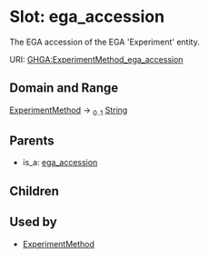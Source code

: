 
# Slot: ega_accession


The EGA accession of the EGA 'Experiment' entity.

URI: [GHGA:ExperimentMethod_ega_accession](https://w3id.org/GHGA/ExperimentMethod_ega_accession)


## Domain and Range

[ExperimentMethod](ExperimentMethod.md) &#8594;  <sub>0..1</sub> [String](types/String.md)

## Parents

 *  is_a: [ega_accession](ega_accession.md)

## Children


## Used by

 * [ExperimentMethod](ExperimentMethod.md)
